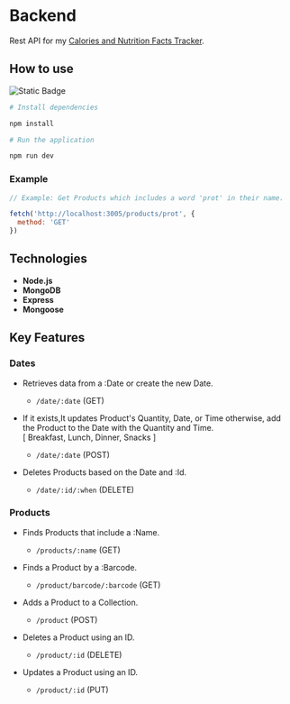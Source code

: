 # Backend

Rest API for my [Calories and Nutrition Facts Tracker](https://github.com/Svobyyy/CaloriesCounter).

## How to use 

![Static Badge](https://img.shields.io/badge/npm-red)

```bash 
# Install dependencies

npm install
```

```bash
# Run the application

npm run dev
```
### Example
```javascript
// Example: Get Products which includes a word 'prot' in their name.

fetch('http://localhost:3005/products/prot', {
  method: 'GET'
})
```

## Technologies

- **Node.js** 
- **MongoDB** 
- **Express** 
- **Mongoose**

## Key Features

### Dates

- Retrieves data from a :Date or create the new Date.
  
  * `/date/:date` (GET)

- If it exists,It updates Product's Quantity, Date, or Time otherwise, add the Product to the Date with the Quantity and Time. <br>[ Breakfast, Lunch, Dinner, Snacks ]
  
  * `/date/:date` (POST)
    
- Deletes Products based on the Date and :Id.
  
  * `/date/:id/:when` (DELETE)

### Products

- Finds Products that include a :Name.

  * `/products/:name` (GET)

- Finds a Product by a :Barcode.

  *  `/product/barcode/:barcode` (GET)
  
- Adds a Product to a Collection.

  * `/product` (POST)
  
- Deletes a Product using an ID.

  * `/product/:id` (DELETE)
  
- Updates a Product using an ID.

  * `/product/:id` (PUT)
  




